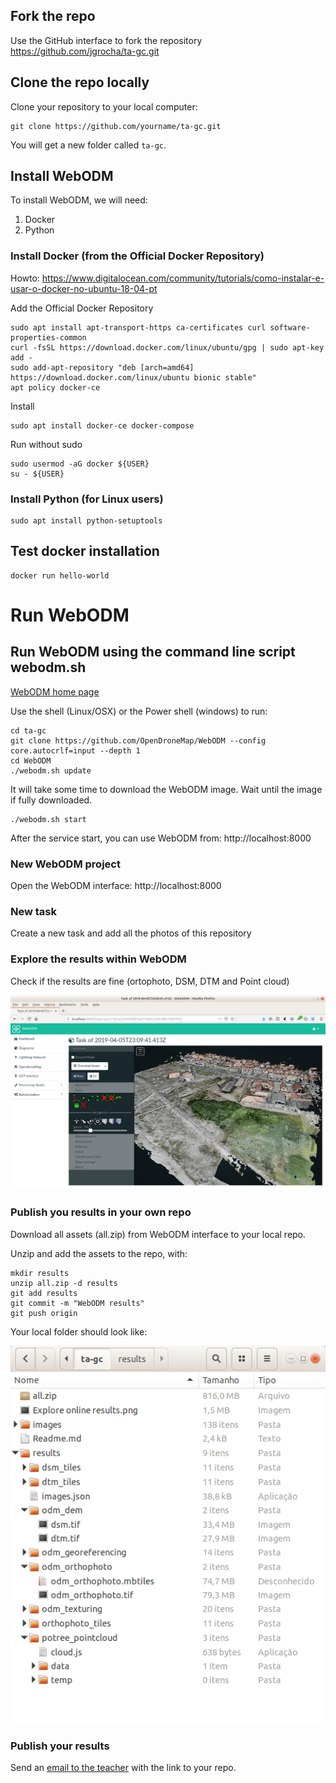 ## Fork the repo

Use the GitHub interface to fork the repository https://github.com/jgrocha/ta-gc.git

## Clone the repo locally

Clone your repository to your local computer:

```
git clone https://github.com/yourname/ta-gc.git
```

You will get a new folder called `ta-gc`.

## Install WebODM

To install WebODM, we will need:

1. Docker
2. Python

### Install Docker (from the Official Docker Repository)

Howto: https://www.digitalocean.com/community/tutorials/como-instalar-e-usar-o-docker-no-ubuntu-18-04-pt

Add the Official Docker Repository

```
sudo apt install apt-transport-https ca-certificates curl software-properties-common
curl -fsSL https://download.docker.com/linux/ubuntu/gpg | sudo apt-key add -
sudo add-apt-repository "deb [arch=amd64] https://download.docker.com/linux/ubuntu bionic stable"
apt policy docker-ce
```

Install

```
sudo apt install docker-ce docker-compose
```

Run without sudo

```
sudo usermod -aG docker ${USER}
su - ${USER}
```

### Install Python (for Linux users)

```
sudo apt install python-setuptools
```

## Test docker installation

```
docker run hello-world
```

# Run WebODM

## Run WebODM using the command line script webodm.sh

[WebODM home page](https://github.com/OpenDroneMap/WebODM)

Use the shell (Linux/OSX) or the Power shell (windows) to run:

```
cd ta-gc
git clone https://github.com/OpenDroneMap/WebODM --config core.autocrlf=input --depth 1
cd WebODM
./webodm.sh update
```

It will take some time to download the WebODM image. Wait until the image if fully downloaded.

```
./webodm.sh start
```

After the service start, you can use WebODM from: http://localhost:8000

### New WebODM project

Open the WebODM interface: http://localhost:8000

### New task

Create a new task and add all the photos of this repository

### Explore the results within WebODM

Check if the results are fine (ortophoto, DSM, DTM and Point cloud)

![Explore results with web interface](Explore_online_results.png "Explore the results within WebODM")


### Publish you results in your own repo

Download all assets (all.zip) from WebODM interface to your local repo.

Unzip and add the assets to the repo, with:

```
mkdir results
unzip all.zip -d results
git add results
git commit -m "WebODM results"
git push origin
```

Your local folder should look like:

![Folder structure](local_folder_structure.png "Add the results to your repository")

### Publish your results

Send an [email to the teacher](mailto:jgr@di.uminho.pt) with the link to your repo.

